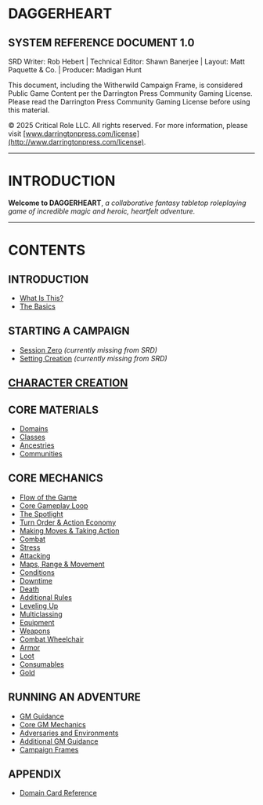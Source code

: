 # DAGGERHEART

## SYSTEM REFERENCE DOCUMENT 1.0

SRD Writer: Rob Hebert | Technical Editor: Shawn Banerjee | Layout: Matt Paquette & Co. | Producer: Madigan Hunt

This document, including the Witherwild Campaign Frame, is considered Public Game Content per the Darrington Press Community Gaming License. Please read the Darrington Press Community Gaming License before using this material.

© 2025 Critical Role LLC. All rights reserved. For more information, please visit [www.darringtonpress.com/license](http://www.darringtonpress.com/license).

---

# INTRODUCTION

**Welcome to DAGGERHEART**, *a collaborative fantasy tabletop roleplaying game of incredible magic and heroic, heartfelt adventure.*

---

# CONTENTS

## INTRODUCTION

- [What Is This?](contents/What%20Is%20This.md)
- [The Basics](contents/The%20Basics.md)

## STARTING A CAMPAIGN

- [Session Zero](contents/Session%20Zero.md) *(currently missing from SRD)*
- [Setting Creation](contents/Setting%20Creation.md) *(currently missing from SRD)*

## [CHARACTER CREATION](contents/Character%20Creation.md)

## CORE MATERIALS

- [Domains](contents/Domains.md)
- [Classes](contents/Classes.md)
- [Ancestries](contents/Ancestries.md)
- [Communities](contents/Communities.md)

## CORE MECHANICS

- [Flow of the Game](mechanics/Flow%20of%20the%20Game.md)
- [Core Gameplay Loop](mechanics/Core%20Gameplay%20Loop.md)
- [The Spotlight](mechanics/The%20Spotlight.md)
- [Turn Order & Action Economy](mechanics/Turn%20Order%20and%20Action%20Economy.md)
- [Making Moves & Taking Action](mechanics/Making%20Moves%20and%20Taking%20Action.md)
- [Combat](mechanics/Combat.md)
- [Stress](mechanics/Stress.md)
- [Attacking](mechanics/Attacking.md)
- [Maps, Range & Movement](mechanics/Maps,%20Range,%20and%20Movement.md)
- [Conditions](mechanics/Conditions.md)
- [Downtime](mechanics/Downtime.md)
- [Death](mechanics/Death.md)
- [Additional Rules](mechanics/Additional%20Rules.md)
- [Leveling Up](mechanics/Leveling%20Up.md)
- [Multiclassing](mechanics/Multiclassing.md)
- [Equipment](mechanics/Equipment.md)
- [Weapons](mechanics/Weapons.md)
- [Combat Wheelchair](mechanics/Combat%20Wheelchair.md)
- [Armor](mechanics/Armor.md)
- [Loot](mechanics/Loot.md)
- [Consumables](mechanics/Consumables.md)
- [Gold](mechanics/Gold.md)

## RUNNING AN ADVENTURE

- [GM Guidance](contents/GM%20Guidance.md)
- [Core GM Mechanics](mechanics/Core%20GM%20Mechanics.md)
- [Adversaries and Environments](mechanics/Adversaries%20and%20Environments.md)
- [Additional GM Guidance](contents/Additional%20GM%20Guidance.md)
- [Campaign Frames](contents/Campaign%20Frames.md)

## APPENDIX

- [Domain Card Reference](contents/Domain%20Card%20Reference.md)
